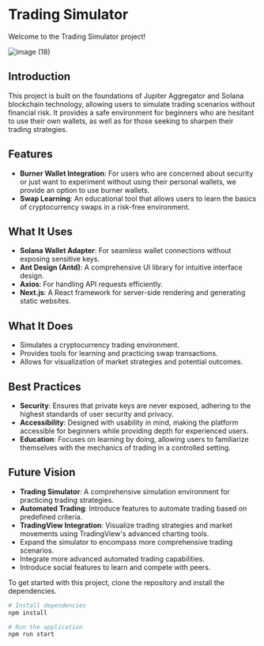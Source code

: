 # Trading Simulator

Welcome to the Trading Simulator project!

![image (18)](https://github.com/lucas-low/edge-full/assets/53358104/7ea93076-199d-4361-855e-d34e57bec29d)

## Introduction

This project is built on the foundations of Jupiter Aggregator and Solana blockchain technology, allowing users to simulate trading scenarios without financial risk. It provides a safe environment for beginners who are hesitant to use their own wallets, as well as for those seeking to sharpen their trading strategies.

## Features

-   **Burner Wallet Integration**: For users who are concerned about security or just want to experiment without using their personal wallets, we provide an option to use burner wallets.
-   **Swap Learning**: An educational tool that allows users to learn the basics of cryptocurrency swaps in a risk-free environment.

## What It Uses

-   **Solana Wallet Adapter**: For seamless wallet connections without exposing sensitive keys.
-   **Ant Design (Antd)**: A comprehensive UI library for intuitive interface design.
-   **Axios**: For handling API requests efficiently.
-   **Next.js**: A React framework for server-side rendering and generating static websites.

## What It Does

-   Simulates a cryptocurrency trading environment.
-   Provides tools for learning and practicing swap transactions.
-   Allows for visualization of market strategies and potential outcomes.

## Best Practices

-   **Security**: Ensures that private keys are never exposed, adhering to the highest standards of user security and privacy.
-   **Accessibility**: Designed with usability in mind, making the platform accessible for beginners while providing depth for experienced users.
-   **Education**: Focuses on learning by doing, allowing users to familiarize themselves with the mechanics of trading in a controlled setting.

## Future Vision

-   **Trading Simulator**: A comprehensive simulation environment for practicing trading strategies.
-   **Automated Trading**: Introduce features to automate trading based on predefined criteria.
-   **TradingView Integration**: Visualize trading strategies and market movements using TradingView's advanced charting tools.
-   Expand the simulator to encompass more comprehensive trading scenarios.
-   Integrate more advanced automated trading capabilities.
-   Introduce social features to learn and compete with peers.

To get started with this project, clone the repository and install the dependencies.

```bash
# Install dependencies
npm install

# Run the application
npm run start
```
